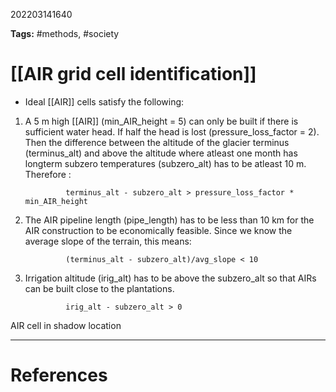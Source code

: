 202203141640

**Tags:** #methods, #society

# [[AIR grid cell identification]]
- Ideal [[AIR]] cells satisfy the following:
1. A 5 m high [[AIR]] (min_AIR_height = 5) can only be built if there is sufficient water head. If half the head is lost (pressure_loss_factor = 2). Then the  difference between the altitude of the glacier terminus (terminus_alt) and above the altitude where atleast one month has longterm subzero temperatures (subzero_alt) has to be atleast 10 m. Therefore :

				terminus_alt - subzero_alt > pressure_loss_factor * min_AIR_height
2. The AIR pipeline length (pipe_length) has to be less than 10 km for the AIR construction to be economically feasible. Since we know the average slope of the terrain, this means:

				(terminus_alt - subzero_alt)/avg_slope < 10
				
2. Irrigation altitude (irig_alt) has to be above the subzero_alt so that AIRs can be built close to the plantations. 

				irig_alt - subzero_alt > 0
AIR cell in shadow location


---
# References